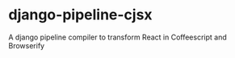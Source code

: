 # django-pipeline-cjsx
A django pipeline compiler to transform React in Coffeescript and Browserify
